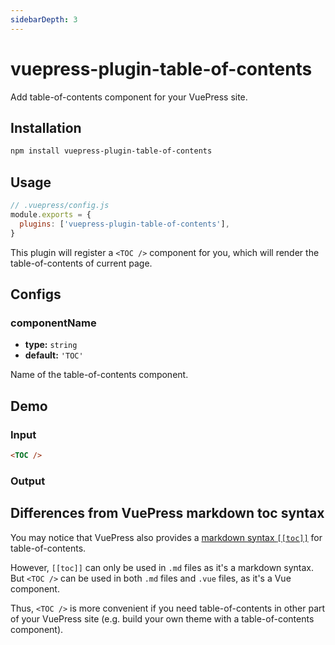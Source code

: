 ```yaml
---
sidebarDepth: 3
---
```


# vuepress-plugin-table-of-contents <GitHubLink repo="vuepress/vuepress-community"/>

Add table-of-contents component for your VuePress site.

## Installation

```sh
npm install vuepress-plugin-table-of-contents
```

## Usage

```js
// .vuepress/config.js
module.exports = {
  plugins: ['vuepress-plugin-table-of-contents'],
}
```

This plugin will register a `<TOC />` component for you, which will render the table-of-contents of current page.

## Configs

### componentName

- **type:** `string`
- **default:** `'TOC'`

Name of the table-of-contents component.

## Demo

### Input

```md
<TOC />
```

### Output

<TOC />

## Differences from VuePress markdown toc syntax

You may notice that VuePress also provides a [markdown syntax `[[toc]]`](https://vuepress.vuejs.org/guide/markdown.html#table-of-contents) for table-of-contents.

However, `[[toc]]` can only be used in `.md` files as it's a markdown syntax. But `<TOC />` can be used in both `.md` files and `.vue` files, as it's a Vue component.

Thus, `<TOC />` is more convenient if you need table-of-contents in other part of your VuePress site (e.g. build your own theme with a table-of-contents component).
